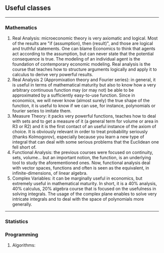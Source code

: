 ## Useful classes

---
### Mathematics
1. Real Analysis: microeconomic theory is very axiomatic and logical. Most of the results are "if (assumption), then (result)", and those are logical and truthful statements. One can blame Economics to think that agents act according to the assumption, but can never state that the potential consequence is true. The modeling of an individual agent is the foundation of contemporary economic modeling. Real analysis is the course that teaches how to structure arguments logically and apply it to calculus to derive very powerful results.
2. Real Analysis 2 (Appromixation theory and Fourier series): in general, it is useful in terms of mathematical maturity but also to know how a very arbitrary continuous function may (or may not) be able to be approximated by a sufficiently easy-to-use function. Since in economics, we will never know (almost surely) the true shape of the function, it is useful to know if we can use, for instance, polynomials or fourier series to imitate them.
3. Measure Theory: it packs very powerful functions, teaches how to deal with sets and to get a measure of it (a general term for volume or area in R3 or R2) and it is the first contact of an useful instance of the axiom of choice. It is obviously relevant in order to treat probability seriously (thanks Kolmogorov), especially because you learn a new type of integral that can deal with some serious problems that the Euclidean one fell short of.
4. Functional Analysis: the previous courses were focused on continuity, sets, volume... but an important notion, the function, is an underlying tool to study the aforementioned ones. Now, functional analysis deal with vector spaces, functions and often is seen as the equivalent, in infinite-dimensions, of linear algebra.
5. Complex Variables: it can be marginally useful in economics, but extremely useful in mathematical maturity. In short, it is a 40% analysis, 40% calculus, 20% algebra course that is focused on the usefulness in solving integrals. The usage of the complex plane enables to solve very intricate integrals and to deal with the space of polynomials more generally.
   

---
### Statistics


### Programming
1. Algorithms: 

